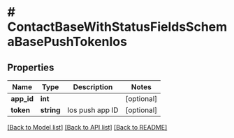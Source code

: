 # # ContactBaseWithStatusFieldsSchemaBasePushTokenIos

## Properties

Name | Type | Description | Notes
------------ | ------------- | ------------- | -------------
**app_id** | **int** |  | [optional] 
**token** | **string** | Ios push app ID | [optional] 

[[Back to Model list]](../../README.md#documentation-for-models) [[Back to API list]](../../README.md#documentation-for-api-endpoints) [[Back to README]](../../README.md)


